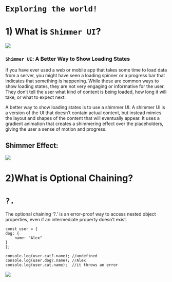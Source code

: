 # `Exploring the world!`
# 1) What is `Shimmer UI`?
<img src="https://miro.medium.com/v2/resize:fit:588/format:webp/1*DP6RYDgDlUrTeYDjPuIhvg.jpeg"></img>
### `Shimmer UI`: A Better Way to Show Loading States
If you have ever used a web or mobile app that takes some time to load data from a server, you might have seen a loading spinner or a progress bar that indicates that something is happening. While these are common ways to show loading states, they are not very engaging or informative for the user. They don’t tell the user what kind of content is being loaded, how long it will take, or what to expect next.

A better way to show loading states is to use a shimmer UI. A shimmer UI is a version of the UI that doesn’t contain actual content, but instead mimics the layout and shapes of the content that will eventually appear. It uses a gradient animation that creates a shimmering effect over the placeholders, giving the user a sense of motion and progress.
  <h2>Shimmer Effect:</h2>
<img src="https://miro.medium.com/v2/resize:fit:544/format:webp/1*3BNp4Y-Jf2KBhipecEfahg.jpeg"> </img>

# 2)What is Optional Chaining?
# `?.`
The optional chaining ‘?.’ is an error-proof way to access nested object properties, even if an intermediate property doesn’t exist.
```
const user = {
dog: {
	name: "Alex"
}
};

console.log(user.cat?.name); //undefined
console.log(user.dog?.name); //Alex
console.log(user.cat.name);  //it throws an error

```
<img src="https://media.geeksforgeeks.org/wp-content/uploads/20200615205015/Capture5.PNG"></img>
